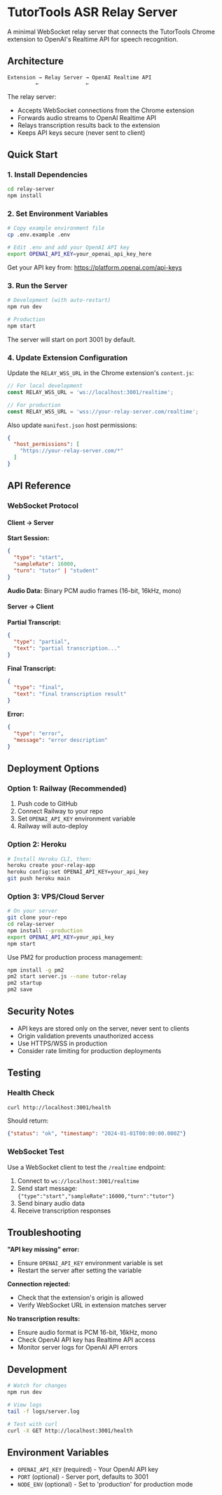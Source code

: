 # TutorTools ASR Relay Server

A minimal WebSocket relay server that connects the TutorTools Chrome extension to OpenAI's Realtime API for speech recognition.

## Architecture

```
Extension → Relay Server → OpenAI Realtime API
         ←               ←
```

The relay server:
- Accepts WebSocket connections from the Chrome extension
- Forwards audio streams to OpenAI Realtime API
- Relays transcription results back to the extension
- Keeps API keys secure (never sent to client)

## Quick Start

### 1. Install Dependencies

```bash
cd relay-server
npm install
```

### 2. Set Environment Variables

```bash
# Copy example environment file
cp .env.example .env

# Edit .env and add your OpenAI API key
export OPENAI_API_KEY=your_openai_api_key_here
```

Get your API key from: https://platform.openai.com/api-keys

### 3. Run the Server

```bash
# Development (with auto-restart)
npm run dev

# Production
npm start
```

The server will start on port 3001 by default.

### 4. Update Extension Configuration

Update the `RELAY_WSS_URL` in the Chrome extension's `content.js`:

```javascript
// For local development
const RELAY_WSS_URL = 'ws://localhost:3001/realtime';

// For production
const RELAY_WSS_URL = 'wss://your-relay-server.com/realtime';
```

Also update `manifest.json` host permissions:

```json
{
  "host_permissions": [
    "https://your-relay-server.com/*"
  ]
}
```

## API Reference

### WebSocket Protocol

#### Client → Server

**Start Session:**
```json
{
  "type": "start",
  "sampleRate": 16000,
  "turn": "tutor" | "student"
}
```

**Audio Data:**
Binary PCM audio frames (16-bit, 16kHz, mono)

#### Server → Client

**Partial Transcript:**
```json
{
  "type": "partial",
  "text": "partial transcription..."
}
```

**Final Transcript:**
```json
{
  "type": "final", 
  "text": "final transcription result"
}
```

**Error:**
```json
{
  "type": "error",
  "message": "error description"
}
```

## Deployment Options

### Option 1: Railway (Recommended)

1. Push code to GitHub
2. Connect Railway to your repo
3. Set `OPENAI_API_KEY` environment variable
4. Railway will auto-deploy

### Option 2: Heroku

```bash
# Install Heroku CLI, then:
heroku create your-relay-app
heroku config:set OPENAI_API_KEY=your_api_key
git push heroku main
```

### Option 3: VPS/Cloud Server

```bash
# On your server
git clone your-repo
cd relay-server
npm install --production
export OPENAI_API_KEY=your_api_key
npm start
```

Use PM2 for production process management:

```bash
npm install -g pm2
pm2 start server.js --name tutor-relay
pm2 startup
pm2 save
```

## Security Notes

- API keys are stored only on the server, never sent to clients
- Origin validation prevents unauthorized access
- Use HTTPS/WSS in production
- Consider rate limiting for production deployments

## Testing

### Health Check

```bash
curl http://localhost:3001/health
```

Should return:
```json
{"status": "ok", "timestamp": "2024-01-01T00:00:00.000Z"}
```

### WebSocket Test

Use a WebSocket client to test the `/realtime` endpoint:

1. Connect to `ws://localhost:3001/realtime`
2. Send start message: `{"type":"start","sampleRate":16000,"turn":"tutor"}`  
3. Send binary audio data
4. Receive transcription responses

## Troubleshooting

**"API key missing" error:**
- Ensure `OPENAI_API_KEY` environment variable is set
- Restart the server after setting the variable

**Connection rejected:**
- Check that the extension's origin is allowed
- Verify WebSocket URL in extension matches server

**No transcription results:**
- Ensure audio format is PCM 16-bit, 16kHz, mono
- Check OpenAI API key has Realtime API access
- Monitor server logs for OpenAI API errors

## Development

```bash
# Watch for changes
npm run dev

# View logs
tail -f logs/server.log

# Test with curl
curl -X GET http://localhost:3001/health
```

## Environment Variables

- `OPENAI_API_KEY` (required) - Your OpenAI API key
- `PORT` (optional) - Server port, defaults to 3001
- `NODE_ENV` (optional) - Set to 'production' for production mode
